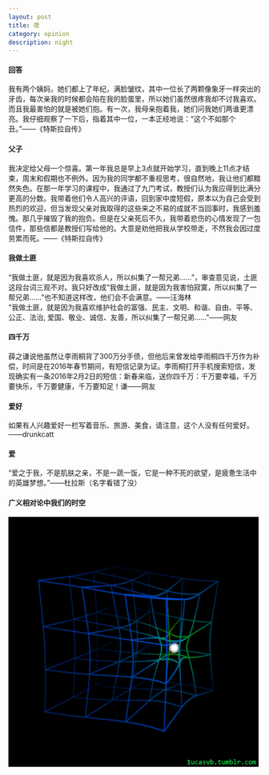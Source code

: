 ```yaml
---
layout: post
title: 夜
category: opinion
description: night
---
```


#### 回答

我有两个姨妈，她们都上了年纪，满脸皱纹，其中一位长了两颗像象牙一样突出的牙齿，每次亲我的时候都会陷在我的脸蛋里，所以她们虽然很疼我却不讨我喜欢。而且我最害怕的就是被她们抱。有一次，我母亲抱着我，她们问我她们两谁更漂亮。我仔细观察了一下后，指着其中一位，一本正经地说：“这个不如那个丑。”——《特斯拉自传》

#### 父子
我决定给父母一个惊喜。第一年我总是早上3点就开始学习，直到晚上11点才结束，周末和假期也不例外。因为我的同学都不重视思考，很自然地，我让他们都黯然失色。在那一年学习的课程中，我通过了九门考试，教授们认为我应得到比满分更高的分数。我带着他们令人高兴的评语，回到家中度短假，原本以为自己会受到热烈的欢迎，但当发现父亲对我取得的这些来之不易的成就不当回事时，我感到羞愧。那几乎摧毁了我的抱负。但是在父亲死后不久，我带着悲伤的心情发现了一包信件，那些信都是教授们写给他的。大意是劝他把我从学校带走，不然我会因过度劳累而死。——《特斯拉自传》

#### 我做土匪
“我做土匪，就是因为我喜欢杀人，所以纠集了一帮兄弟……”，审查意见说，土匪这段台词三观不对。我只好改成“我做土匪，就是因为我害怕寂寞，所以纠集了一帮兄弟……”也不知道这样改，他们会不会满意。——汪海林<br> 
"我做土匪，就是因为我喜欢维护社会的富强、民主、文明、和谐、自由、平等、公正、法治, 爱国、敬业、诚信、友善，所以纠集了一帮兄弟......"——网友 <br> 

#### 四千万
薛之谦说他虽然让李雨桐背了300万分手债，但他后来曾发给李雨桐四千万作为补偿，时间是在2016年春节期间，有短信记录为证。李雨桐打开手机搜索短信，发现确实有一条2016年2月2日的短信：新春来临，送你四千万：千万要幸福，千万要快乐，千万要健康，千万要知足！谦——网友

#### 爱好
如果有人兴趣爱好一栏写着音乐、旅游、美食，请注意，这个人没有任何爱好。——drunkcatt

#### 爱

“爱之于我，不是肌肤之亲，不是一蔬一饭，它是一种不死的欲望，是疲惫生活中的英雄梦想。”——杜拉斯（名字看错了没） 


#### 广义相对论中我们的时空

<div id="transform1">
<div class="inner">
<img src="/images/space.gif" alt="Nature">
</div>
</div>





